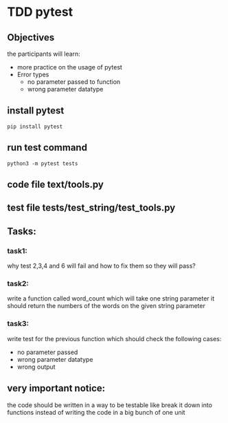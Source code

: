 #   TDD pytest

## Objectives
the participants will learn:
- more practice on the usage of pytest
- Error types
    - no parameter passed to function
    - wrong parameter datatype 

## install pytest
    pip install pytest

## run test command
    python3 -m pytest tests

## code file text/tools.py
## test file tests/test_string/test_tools.py

## Tasks:
### task1:
why test 2,3,4 and 6 will fail and how to fix them so they will pass?
### task2:
write a function called word_count which will take one string parameter 
it should return the numbers of the words on the given string parameter
### task3:
write test for the previous function which should check the following cases:
- no parameter passed
- wrong parameter datatype
- wrong output

## very important notice:
the code should be written in a way to be testable like break it down into functions instead of writing the code in a big bunch of one unit 
